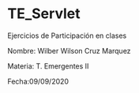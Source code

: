 # TE_Servlet
Ejercicios de Participación en clases

Nombre: Wilber Wilson Cruz Marquez

Materia: T. Emergentes II

Fecha:09/09/2020
